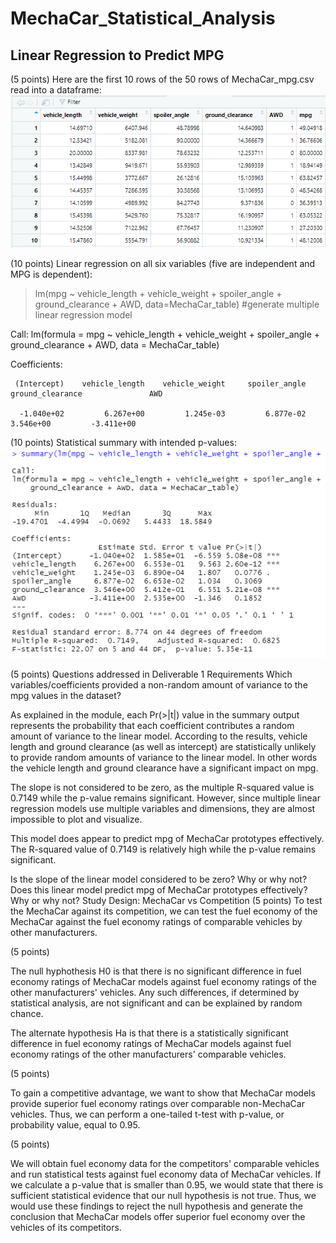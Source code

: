 # MechaCar_Statistical_Analysis
## Linear Regression to Predict MPG

(5 points) Here are the first 10 rows of the 50 rows of MechaCar_mpg.csv read into a dataframe:
![First 10 rows of CSV file](MechaCar_mpg_data_frame_first_10_rows.png)

(10 points) Linear regression on all six variables (five are independent and MPG is dependent):
> lm(mpg ~ vehicle_length + vehicle_weight + spoiler_angle + ground_clearance + AWD, data=MechaCar_table) #generate multiple linear regression model

Call:
lm(formula = mpg ~ vehicle_length + vehicle_weight + spoiler_angle + ground_clearance + AWD, data = MechaCar_table)

Coefficients:
     
     (Intercept)    vehicle_length    vehicle_weight     spoiler_angle  ground_clearance               AWD
      
      -1.040e+02         6.267e+00         1.245e-03         6.877e-02         3.546e+00         -3.411e+00

(10 points) Statistical summary with intended p-values:
![Summary_statistics](Summary_statistics.png)


(5 points) Questions addressed in Deliverable 1 Requirements
Which variables/coefficients provided a non-random amount of variance to the mpg values in the dataset?

As explained in the module, each Pr(>|t|) value in the summary output represents the probability that each coefficient contributes a random amount of variance to the linear model. According to the results, vehicle length and ground clearance (as well as intercept) are statistically unlikely to provide random amounts of variance to the linear model. In other words the vehicle length and ground clearance have a significant impact on mpg. 

The slope is not considered to be zero, as the multiple R-squared value is 0.7149 while the p-value remains significant. However, since multiple linear regression models use multiple variables and dimensions, they are almost impossible to plot and visualize.

This model does appear to predict mpg of MechaCar prototypes effectively. The R-squared value of 0.7149 is relatively high while the p-value remains significant.

Is the slope of the linear model considered to be zero? Why or why not?
Does this linear model predict mpg of MechaCar prototypes effectively? Why or why not?
Study Design: MechaCar vs Competition
(5 points) To test the MechaCar against its competition, we can test the fuel economy of the MechaCar against the fuel economy ratings of comparable vehicles by other manufacturers.

(5 points)

The null hyphothesis H0 is that there is no significant difference in fuel economy ratings of MechaCar models against fuel economy ratings of the other manufacturers' vehicles. Any such differences, if determined by statistical analysis, are not significant and can be explained by random chance.

The alternate hypothesis Ha is that there is a statistically significant difference in fuel economy ratings of MechaCar models against fuel economy ratings of the other manufacturers' comparable vehicles.

(5 points)

To gain a competitive advantage, we want to show that MechaCar models provide superior fuel economy ratings over comparable non-MechaCar vehicles. Thus, we can perform a one-tailed t-test with p-value, or probability value, equal to 0.95.

(5 points)

We will obtain fuel economy data for the competitors' comparable vehicles and run statistical tests against fuel economy data of MechaCar vehicles. If we calculate a p-value that is smaller than 0.95, we would state that there is sufficient statistical evidence that our null hypothesis is not true. Thus, we would use these findings to reject the null hypothesis and generate the conclusion that MechaCar models offer superior fuel economy over the vehicles of its competitors.
